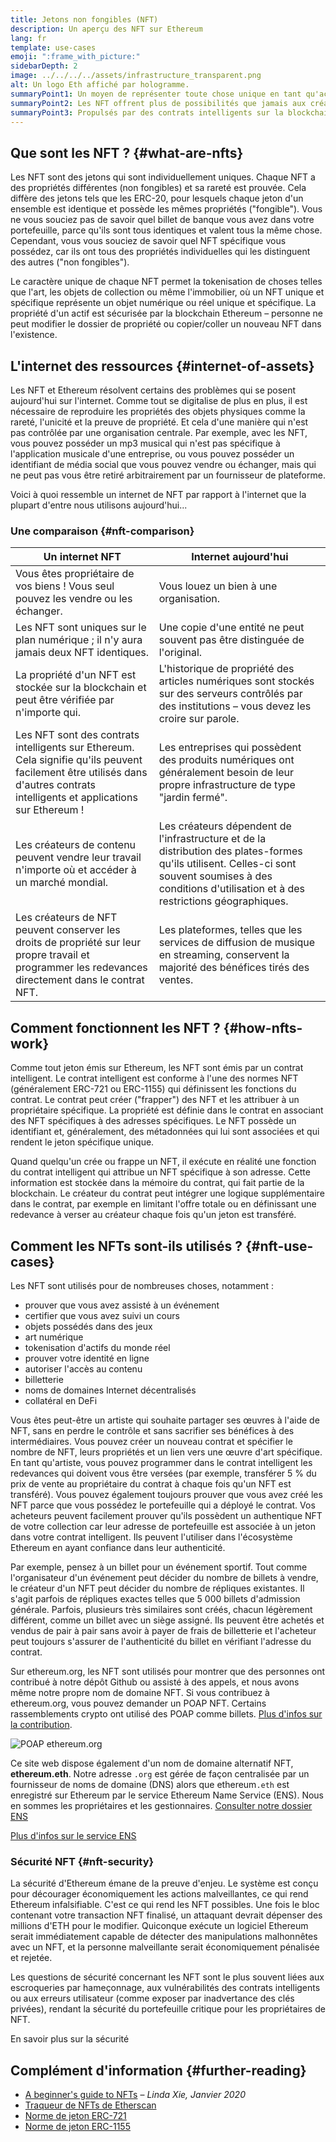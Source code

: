 ```yaml
---
title: Jetons non fongibles (NFT)
description: Un aperçu des NFT sur Ethereum
lang: fr
template: use-cases
emoji: ":frame_with_picture:"
sidebarDepth: 2
image: ../../../../assets/infrastructure_transparent.png
alt: Un logo Eth affiché par hologramme.
summaryPoint1: Un moyen de représenter toute chose unique en tant qu'actif Ethereum.
summaryPoint2: Les NFT offrent plus de possibilités que jamais aux créateurs de contenus.
summaryPoint3: Propulsés par des contrats intelligents sur la blockchain Ethereum.
---
```


## Que sont les NFT ? {#what-are-nfts}

Les NFT sont des jetons qui sont individuellement uniques. Chaque NFT a des propriétés différentes (non fongibles) et sa rareté est prouvée. Cela diffère des jetons tels que les ERC-20, pour lesquels chaque jeton d'un ensemble est identique et possède les mêmes propriétés ("fongible"). Vous ne vous souciez pas de savoir quel billet de banque vous avez dans votre portefeuille, parce qu'ils sont tous identiques et valent tous la même chose. Cependant, vous vous souciez de savoir quel NFT spécifique vous possédez, car ils ont tous des propriétés individuelles qui les distinguent des autres ("non fongibles").

Le caractère unique de chaque NFT permet la tokenisation de choses telles que l'art, les objets de collection ou même l'immobilier, où un NFT unique et spécifique représente un objet numérique ou réel unique et spécifique. La propriété d'un actif est sécurisée par la blockchain Ethereum – personne ne peut modifier le dossier de propriété ou copier/coller un nouveau NFT dans l'existence.

<YouTube id="Xdkkux6OxfM" />

## L'internet des ressources {#internet-of-assets}

Les NFT et Ethereum résolvent certains des problèmes qui se posent aujourd'hui sur l'internet. Comme tout se digitalise de plus en plus, il est nécessaire de reproduire les propriétés des objets physiques comme la rareté, l'unicité et la preuve de propriété. Et cela d'une manière qui n'est pas contrôlée par une organisation centrale. Par exemple, avec les NFT, vous pouvez posséder un mp3 musical qui n'est pas spécifique à l'application musicale d'une entreprise, ou vous pouvez posséder un identifiant de média social que vous pouvez vendre ou échanger, mais qui ne peut pas vous être retiré arbitrairement par un fournisseur de plateforme.

Voici à quoi ressemble un internet de NFT par rapport à l'internet que la plupart d'entre nous utilisons aujourd'hui...

### Une comparaison {#nft-comparison}

| Un internet NFT                                                                                                                                                               | Internet aujourd'hui                                                                                                                                                                                      |
| ----------------------------------------------------------------------------------------------------------------------------------------------------------------------------- | --------------------------------------------------------------------------------------------------------------------------------------------------------------------------------------------------------- |
| Vous êtes propriétaire de vos biens ! Vous seul pouvez les vendre ou les échanger.                                                                                            | Vous louez un bien à une organisation.                                                                                                                                                                    |
| Les NFT sont uniques sur le plan numérique ; il n'y aura jamais deux NFT identiques.                                                                                          | Une copie d'une entité ne peut souvent pas être distinguée de l'original.                                                                                                                                 |
| La propriété d'un NFT est stockée sur la blockchain et peut être vérifiée par n'importe qui.                                                                                  | L'historique de propriété des articles numériques sont stockés sur des serveurs contrôlés par des institutions – vous devez les croire sur parole.                                                        |
| Les NFT sont des contrats intelligents sur Ethereum. Cela signifie qu'ils peuvent facilement être utilisés dans d'autres contrats intelligents et applications sur Ethereum ! | Les entreprises qui possèdent des produits numériques ont généralement besoin de leur propre infrastructure de type "jardin fermé".                                                                       |
| Les créateurs de contenu peuvent vendre leur travail n'importe où et accéder à un marché mondial.                                                                             | Les créateurs dépendent de l'infrastructure et de la distribution des plates-formes qu'ils utilisent. Celles-ci sont souvent soumises à des conditions d'utilisation et à des restrictions géographiques. |
| Les créateurs de NFT peuvent conserver les droits de propriété sur leur propre travail et programmer les redevances directement dans le contrat NFT.                          | Les plateformes, telles que les services de diffusion de musique en streaming, conservent la majorité des bénéfices tirés des ventes.                                                                     |

## Comment fonctionnent les NFT ? {#how-nfts-work}

Comme tout jeton émis sur Ethereum, les NFT sont émis par un contrat intelligent. Le contrat intelligent est conforme à l'une des normes NFT (généralement ERC-721 ou ERC-1155) qui définissent les fonctions du contrat. Le contrat peut créer ("frapper") des NFT et les attribuer à un propriétaire spécifique. La propriété est définie dans le contrat en associant des NFT spécifiques à des adresses spécifiques. Le NFT possède un identifiant et, généralement, des métadonnées qui lui sont associées et qui rendent le jeton spécifique unique.

Quand quelqu'un crée ou frappe un NFT, il exécute en réalité une fonction du contrat intelligent qui attribue un NFT spécifique à son adresse. Cette information est stockée dans la mémoire du contrat, qui fait partie de la blockchain. Le créateur du contrat peut intégrer une logique supplémentaire dans le contrat, par exemple en limitant l'offre totale ou en définissant une redevance à verser au créateur chaque fois qu'un jeton est transféré.

## Comment les NFTs sont-ils utilisés ? {#nft-use-cases}

Les NFT sont utilisés pour de nombreuses choses, notamment :

- prouver que vous avez assisté à un événement
- certifier que vous avez suivi un cours
- objets possédés dans des jeux
- art numérique
- tokenisation d'actifs du monde réel
- prouver votre identité en ligne
- autoriser l'accès au contenu
- billetterie
- noms de domaines Internet décentralisés
- collatéral en DeFi

Vous êtes peut-être un artiste qui souhaite partager ses œuvres à l'aide de NFT, sans en perdre le contrôle et sans sacrifier ses bénéfices à des intermédiaires. Vous pouvez créer un nouveau contrat et spécifier le nombre de NFT, leurs propriétés et un lien vers une œuvre d'art spécifique. En tant qu'artiste, vous pouvez programmer dans le contrat intelligent les redevances qui doivent vous être versées (par exemple, transférer 5 % du prix de vente au propriétaire du contrat à chaque fois qu'un NFT est transféré). Vous pouvez également toujours prouver que vous avez créé les NFT parce que vous possédez le portefeuille qui a déployé le contrat. Vos acheteurs peuvent facilement prouver qu'ils possèdent un authentique NFT de votre collection car leur adresse de portefeuille est associée à un jeton dans votre contrat intelligent. Ils peuvent l'utiliser dans l'écosystème Ethereum en ayant confiance dans leur authenticité.

Par exemple, pensez à un billet pour un événement sportif. Tout comme l'organisateur d'un événement peut décider du nombre de billets à vendre, le créateur d'un NFT peut décider du nombre de répliques existantes. Il s'agit parfois de répliques exactes telles que 5 000 billets d'admission générale. Parfois, plusieurs très similaires sont créés, chacun légèrement différent, comme un billet avec un siège assigné. Ils peuvent être achetés et vendus de pair à pair sans avoir à payer de frais de billetterie et l'acheteur peut toujours s'assurer de l'authenticité du billet en vérifiant l'adresse du contrat.

Sur ethereum.org, les NFT sont utilisés pour montrer que des personnes ont contribué à notre dépôt Github ou assisté à des appels, et nous avons même notre propre nom de domaine NFT. Si vous contribuez à ethereum.org, vous pouvez demander un POAP NFT. Certains rassemblements crypto ont utilisé des POAP comme billets. [Plus d'infos sur la contribution](/contributing/#poap).

![POAP ethereum.org](../../../../assets/use-cases/poap.png)

Ce site web dispose également d'un nom de domaine alternatif NFT, **ethereum.eth**. Notre adresse `.org` est gérée de façon centralisée par un fournisseur de noms de domaine (DNS) alors que ethereum`.eth` est enregistré sur Ethereum par le service Ethereum Name Service (ENS). Nous en sommes les propriétaires et les gestionnaires. [Consulter notre dossier ENS](https://app.ens.domains/name/ethereum.eth)

[Plus d'infos sur le service ENS](https://app.ens.domains)

<Divider />

### Sécurité NFT {#nft-security}

La sécurité d'Ethereum émane de la preuve d'enjeu. Le système est conçu pour décourager économiquement les actions malveillantes, ce qui rend Ethereum infalsifiable. C'est ce qui rend les NFT possibles. Une fois le bloc contenant votre transaction NFT finalisé, un attaquant devrait dépenser des millions d'ETH pour le modifier. Quiconque exécute un logiciel Ethereum serait immédiatement capable de détecter des manipulations malhonnêtes avec un NFT, et la personne malveillante serait économiquement pénalisée et rejetée.

Les questions de sécurité concernant les NFT sont le plus souvent liées aux escroqueries par hameçonnage, aux vulnérabilités des contrats intelligents ou aux erreurs utilisateur (comme exposer par inadvertance des clés privées), rendant la sécurité du portefeuille critique pour les propriétaires de NFT.

<ButtonLink to="/security/">
  En savoir plus sur la sécurité
</ButtonLink>

## Complément d'information {#further-reading}

- [A beginner's guide to NFTs](https://linda.mirror.xyz/df649d61efb92c910464a4e74ae213c4cab150b9cbcc4b7fb6090fc77881a95d) – _Linda Xie, Janvier 2020_
- [Traqueur de NFTs de Etherscan](https://etherscan.io/nft-top-contracts)
- [Norme de jeton ERC-721](/developers/docs/standards/tokens/erc-721/)
- [Norme de jeton ERC-1155](/developers/docs/standards/tokens/erc-1155/)

<Divider />

<QuizWidget quizKey="nfts" />

